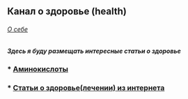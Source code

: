 ## Канал о здоровье (health)

###### [О себе](articles/about.md)

##### Здесь я буду размещать интересные статьи о здоровье


### * [Аминокислоты](articles/аминокислоты_full.md)

### * [Статьи о здоровье(лечении) из интернета](articles_webs/artikles_webs_all.md)
